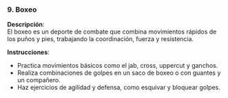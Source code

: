 ### 9. Boxeo

**Descripción**:  
El boxeo es un deporte de combate que combina movimientos rápidos de los puños y pies, trabajando la coordinación, fuerza y resistencia.

**Instrucciones**:  
- Practica movimientos básicos como el jab, cross, uppercut y ganchos.
- Realiza combinaciones de golpes en un saco de boxeo o con guantes y un compañero.
- Haz ejercicios de agilidad y defensa, como esquivar y bloquear golpes.
